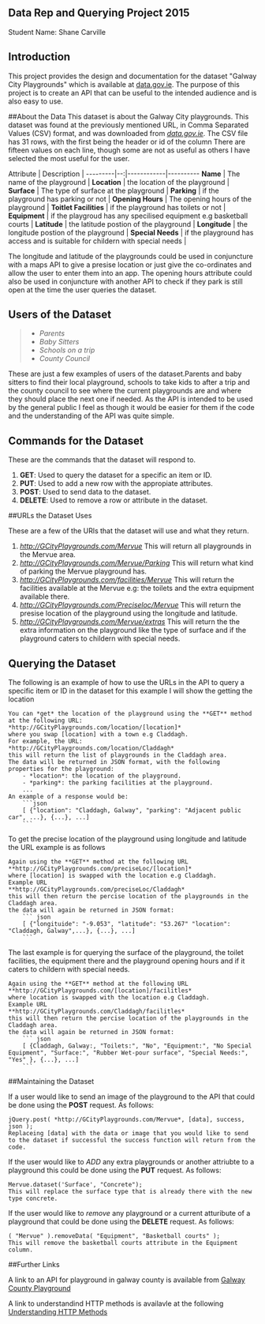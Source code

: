 ## Data Rep and Querying Project 2015
Student Name: Shane Carville

## Introduction
This project provides the design and documentation for the dataset "Galway City Playgrounds" which is available at [data.gov.ie](https://data.gov.ie/dataset/galway-city-playground-locations). The purpose of this project is to create an API that can be useful to the intended audience and is also easy to use.

##About the Data
This dataset is about the Galway City playgrounds. This dataset was found at the previously mentioned URL, in Comma Separated Values (CSV) format, and was downloaded from [*data.gov.ie*](https://data.gov.ie/dataset/galway-city-playground-locations/resource/b81820b4-dd2e-4181-b93b-d2033a9f9a85).
The CSV file has 31 rows, with the first being the header or id of the column
There are fifteen values on each line, though some are not as useful as others I have selected the most useful for the user.

Attribute | Description |
---------|--:|------------|----------
**Name** | The name of the playground |
**Location** | the location of the playground |
**Surface** | The type of surface at the playground |
**Parking** | if the playground has parking or not |
**Opening Hours** | The opening hours of the playground |
**Toitlet Facilities** | if the playground has toilets or not |
**Equipment** | if the playgroud has any specilised equipment e.g basketball courts |
**Latitude** | the latitude postion of the playground |
**Longitude** | the longitude postion of the playground |
**Special Needs** | if the playground has access and is suitable for childern with special needs |

The longitude and latitude of the playgrounds could be used in conjuncture with a maps API to give a presise location or just give the co-ordinates and allow the user to enter them into an app.
The opening hours attribute could also be used in conjuncture with another API to check if they park is still open at the time the user queries the dataset.

## Users of the Dataset
> - *Parents*
> - *Baby Sitters*
> - *Schools on a trip*
> - *County Council*

These are just a few examples of users of the dataset.Parents and baby sitters to find their local playground, schools to take kids to after a trip and the county council to see where the current playgrounds are and where they should place the next one if needed. As the API is intended to be used by the general public I feel as though it would be easier for them if the code and the understanding of the API was quite simple.

## Commands for the Dataset

These are the commands that the dataset will respond to.

1. **GET**: Used to query the dataset for a specific an item or ID.
2. **PUT**: Used to add a new row with the appropiate attributes.
3. **POST**: Used to send data to the dataset.
4. **DELETE**: Used to remove a row or attribute in the dataset.

##URLs the Dataset Uses

These are a few of the URls that the dataset will use and what they return.

1. *http://GCityPlaygrounds.com/Mervue*
This will return all playgrounds in the Mervue area.
2. *http://GCityPlaygrounds.com/Mervue/Parking*
This will return what kind of parking the Mervue playground has.
3. *http://GCityPlaygrounds.com/facilities/Mervue*
This will return the facilities available at the Mervue e.g: the toilets and the extra equipment available there.
4. *http://GCityPlaygrounds.com/Preciseloc/Mervue*
This will return the presise location of the playground using the longitude and latitude.
5. *http://GCityPlaygrounds.com/Mervue/extras*
This will return the the extra information on the playground like the type of surface and if the playground caters to childern with special needs.

##  Querying the Dataset

The following is an example of how to use the URLs in the API to query a specific item or ID in the dataset for this example I will show the getting the location

```
You can *get* the location of the playground using the **GET** method at the following URL:
*http://GCityPlaygrounds.com/location/[location]*
where you swap [location] with a town e.g Claddagh.
For example, the URL:
*http://GCityPlaygrounds.com/location/Claddagh*
this will return the list of playgrounds in the Claddagh area.
The data will be returned in JSON format, with the following properties for the playground:
    - *location*: the location of the playground.
    - *parking*: the parking facilities at the playground.
    ...
An example of a response would be:
    ```json
    [ {"location": "Claddagh, Galway", "parking": "Adjacent public car", ...}, {...}, ...]
    ```
```


To get the precise location of the playground using longitude and latitude the URL example is as follows
```
Again using the **GET** method at the following URL
**http://GCityPlaygrounds.com/preciseLoc/[location]*
where [location] is swapped with the location e.g Claddagh.
Example URL
**http://GCityPlaygrounds.com/preciseLoc/Claddagh*
this will then return the percise location of the playgrounds in the Claddagh area.
the data will again be returned in JSON format:
    ``` json
    [ {"longituide": "-9.053", "latitude": "53.267" "location": "Claddagh, Galway",...}, {...}, ...]
    ```
```


The last example is for querying the surface of the playground, the toilet facilities, the equipment there and the playground opening hours and if it caters to childern with special needs.
```
Again using the **GET** method at the following URL
**http://GCityPlaygrounds.com/[location]/facilitles*
where location is swapped with the location e.g Claddagh.
Example URL
**http://GCityPlaygrounds.com/Claddagh/facilitles*
this will then return the percise location of the playgrounds in the Claddagh area.
the data will again be returned in JSON format:
    ``` json
    [ {Claddagh, Galway:, "Toilets:", "No", "Equipment:", "No Special Equipment", "Surface:", "Rubber Wet-pour surface", "Special Needs:", "Yes" }, {...}, ...]
    ```
```

##Maintaining the Dataset

If a user would like to send an image of the playground to the API that could be done using the **POST** request.
As follows:
```
jQuery.post( *http://GCityPlaygrounds.com/Mervue*, [data], success, json );
Replaceing [data] with the data or image that you would like to send to the dataset if successful the success function will return from the code.
```

If the user would like to *ADD* any extra playgrounds or another attriubte to a playground this could be done using the **PUT** request.
As follows:
```
Mervue.dataset('Surface', "Concrete");
This will replace the surface type that is already there with the new type concrete.
```

If the user would like to *remove* any playground or a current atturibute of a playground that could be done using the **DELETE** request.
As follows:
```
( "Mervue" ).removeData( "Equipment", "Basketball courts" );
This will remove the basketball courts attribute in the Equipment column.
```

##Further Links

A link to an API for playground in galway county is available from [Galway County Playground](https://data.gov.ie/dataset/playgrounds-county-galway)

A link to understandind HTTP methods is availavle at the following [Understanding HTTP Methods](http://www.tutorialspoint.com/http/http_methods.htm)
